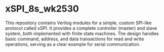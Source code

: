 # xSPI_8s_wk2530
This repository contains Verilog modules for a simple, custom SPI-like protocol called xSPI. It provides a complete controller (master) and slave system, both implemented with finite state machines. The design handles basic command, address, and data transactions for read and write operations, serving as a clear example for serial communication.
